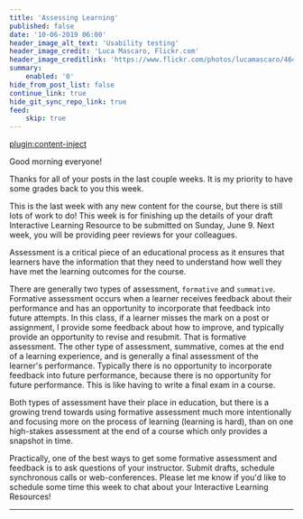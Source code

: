 ```yaml
---
title: 'Assessing Learning'
published: false
date: '10-06-2019 06:00'
header_image_alt_text: 'Usability testing'
header_image_credit: 'Luca Mascaro, Flickr.com'
header_image_creditlink: 'https://www.flickr.com/photos/lucamascaro/4642289926/in/album-72157624141181008/'
summary:
    enabled: '0'
hide_from_post_list: false
continue_link: true
hide_git_sync_repo_link: true
feed:
    skip: true
---
```

[plugin:content-inject](/edci335/home/_important-reminders)


Good morning everyone!

Thanks for all of your posts in the last couple weeks. It is my priority to have some grades back to you this week.

This is the last week with any new content for the course, but there is still lots of work to do! This week is for finishing up the details of your draft Interactive Learning Resource to be submitted on Sunday, June 9. Next week, you will be providing peer reviews for your colleagues.

Assessment is a critical piece of an educational process as it ensures that learners have the information that they need to understand how well they have met the learning outcomes for the course.

There are generally two types of assessment, `formative` and `summative`. Formative assessment occurs when a learner receives feedback about their performance and has an opportunity to incorporate that feedback into future attempts. In this class, if a learner misses the mark on a post or assignment, I provide some feedback about how to improve, and typically provide an opportunity to revise and resubmit. That is formative assessment. The other type of assessment, summative, comes at the end of a learning experience, and is generally a final assessment of the learner's performance. Typically there is no opportunity to incorporate feedback into future performance, because there is no opportunity for future performance. This is like having to write a final exam in a course.

Both types of assessment have their place in education, but there is a growing trend towards using formative assessment much more intentionally and focusing more on the process of learning (learning is hard), than on one high-stakes assessment at the end of a course which only provides a snapshot in time.

Practically, one of the best ways to get some formative assessment and feedback is to ask questions of your instructor. Submit drafts, schedule synchronous calls or web-conferences. Please let me know if you'd like to schedule some time this week to chat about your Interactive Learning Resources!

---
